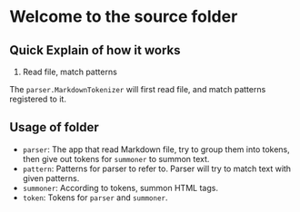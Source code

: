 Welcome to the source folder
====

Quick Explain of how it works
----

1. Read file, match patterns

The `parser.MarkdownTokenizer` will first read file, and match patterns
registered to it.

Usage of folder
----

* `parser`: The app that read Markdown file,
  try to group them into tokens,
  then give out tokens for `summoner` to summon text.
* `pattern`: Patterns for parser to refer to. Parser will try to match 
  text with given patterns.
* `summoner`: According to tokens, summon HTML tags.
* `token`: Tokens for `parser` and `summoner`.